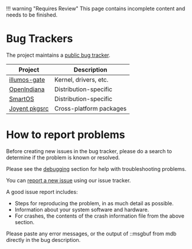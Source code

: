 !!! warning "Requires Review"
    This page contains incomplete content and needs to be finished.

# Bug Trackers

The project maintains a [public bug tracker](https://bugs.illumos.org).

| Project | Description |
|---------|-------------|
| [illumos-gate](https://www.illumos.org/projects/illumos-gate)   | Kernel, drivers, etc.   |
| [OpenIndiana](https://www.illumos.org/projects/openindiana)     | Distribution-specific   |
| [SmartOS](https://smartos.org/bugview/)                         | Distribution-specific   |
| [Joyent pkgsrc](https://github.com/joyent/pkgsrc/issues)        | Cross-platform packages |

# How to report problems

Before creating new issues in the bug tracker, please do a search to determine
if the problem is known or resolved.

Please see the [debugging](debug.md) section for help with troubleshooting problems.

You can [report a new
issue](https://www.illumos.org/projects/illumos-gate/issues/new) using our
issue tracker.

A good issue report includes:

* Steps for reproducing the problem, in as much detail as possible.
* Information about your system software and hardware.
* For crashes, the contents of the crash information file from the above section.

Please paste any error messages, or the output of ::msgbuf from mdb directly in the bug description.
